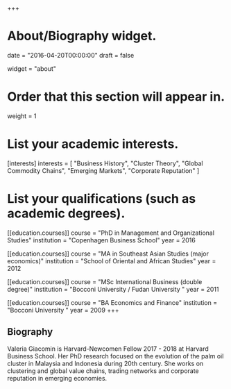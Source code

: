 +++
# About/Biography widget.

date = "2016-04-20T00:00:00"
draft = false

widget = "about"

# Order that this section will appear in.
weight = 1

# List your academic interests.
[interests]
  interests = [
    "Business History",
    "Cluster Theory",
	"Global Commodity Chains",
  "Emerging Markets",
    "Corporate Reputation"
  ]

# List your qualifications (such as academic degrees).
[[education.courses]]
  course = "PhD in Management and Organizational Studies"
  institution = "Copenhagen Business School"
  year = 2016

[[education.courses]]
  course = "MA in Southeast Asian Studies (major economics)"
  institution = "School of Oriental and African Studies"
  year = 2012

[[education.courses]]
  course = "MSc International Business (double degree)"
  institution = "Bocconi University / Fudan University "
  year = 2011

[[education.courses]]
  course = "BA Economics and Finance"
  institution = "Bocconi University "
  year = 2009
+++

## **Biography**

Valeria Giacomin is Harvard-Newcomen Fellow 2017 - 2018 at Harvard Business School. Her PhD research focused on the evolution of the palm oil cluster in Malaysia and Indonesia during 20th century. She works on clustering and global value chains, trading networks and corporate reputation in emerging economies.

